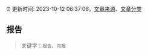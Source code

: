 :alarm_clock: 更新时间: 2023-10-12 06:37:06。[文章来源](/README.md)、[文章分类](/TAGS.md)

## 报告


> 关键字：`报告`、`月报`



